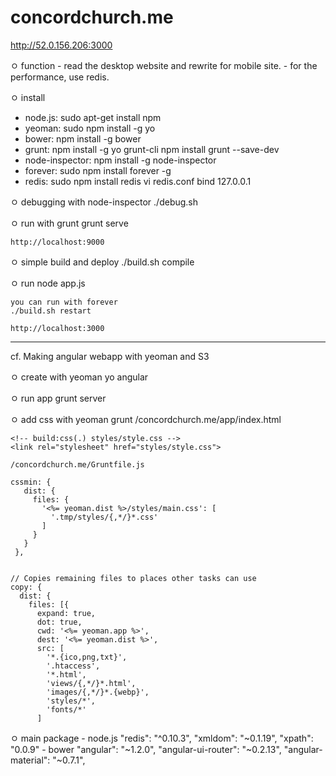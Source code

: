 concordchurch.me
===========

http://52.0.156.206:3000

ㅇ function
	- read the desktop website and rewrite for mobile site.
	- for the performance, use redis.
	
ㅇ install 
- node.js:
	sudo apt-get install npm
- yeoman:
	sudo npm install -g yo
- bower:
	npm install -g bower
- grunt:
	npm install -g yo grunt-cli
	npm install grunt --save-dev
- node-inspector:
	npm install -g node-inspector
- forever: 
	sudo npm install forever -g
- redis: 
	sudo npm install redis
	vi redis.conf
		bind 127.0.0.1

ㅇ debugging with node-inspector
	./debug.sh

ㅇ run with grunt
	grunt serve
	
	http://localhost:9000

ㅇ simple build and deploy
	./build.sh compile

ㅇ run
	node app.js

	you can run with forever
	./build.sh restart

	http://localhost:3000

--------------------------------------------------

cf. Making angular webapp with yeoman and S3

ㅇ create with yeoman
	yo angular

ㅇ run app
	grunt server

ㅇ add css with yeoman grunt
	/concordchurch.me/app/index.html

    <!-- build:css(.) styles/style.css -->
    <link rel="stylesheet" href="styles/style.css">

	/concordchurch.me/Gruntfile.js

    cssmin: {
       dist: {
         files: {
           '<%= yeoman.dist %>/styles/main.css': [
             '.tmp/styles/{,*/}*.css'
           ]
         }
       }
     },


    // Copies remaining files to places other tasks can use
    copy: {
      dist: {
        files: [{
          expand: true,
          dot: true,
          cwd: '<%= yeoman.app %>',
          dest: '<%= yeoman.dist %>',
          src: [
            '*.{ico,png,txt}',
            '.htaccess',
            '*.html',
            'views/{,*/}*.html',
            'images/{,*/}*.{webp}',
            'styles/*',
            'fonts/*'
          ]

ㅇ main package
	- node.js 
    "redis": "^0.10.3",
    "xmldom": "~0.1.19",
    "xpath": "0.0.9"
	- bower
    "angular": "~1.2.0",
    "angular-ui-router": "~0.2.13",
    "angular-material": "~0.7.1",

